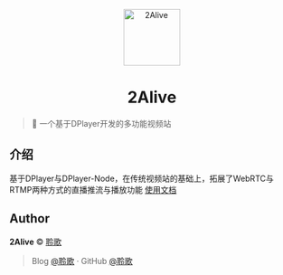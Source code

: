 <p align="center">
<img src="https://avatars2.githubusercontent.com/u/19325842?s=460&v=4" alt="2Alive" width="100">
</p>
<h1 align="center">2Alive</h1>

> 🍰 一个基于DPlayer开发的多功能视频站

## 介绍

基于DPlayer与DPlayer-Node，在传统视频站的基础上，拓展了WebRTC与RTMP两种方式的直播推流与播放功能
[使用文档](https://yanjun-forever.cn/technology/fe/2Alive%20%E2%80%94%E2%80%94%20%E5%B0%8F%E5%B7%A7%E8%A7%86%E9%A2%91%E7%AB%99.html)

## Author

**2Alive** © [聆歌](https://github.com/yanjun0501)<br>

> Blog [@聆歌](https://yanjun-forever.cn) · GitHub [@聆歌](https://github.com/yanjun0501)

